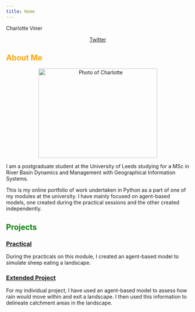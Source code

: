 ```yaml
---
title: Home
---
```


Charlotte Viner

<p style="text-align:center"><a href="https://twitter.com/charlotteviner" target ="_blank">Twitter</a></p>

<h2><span style = "color:orange">About Me</span></h2>

<center><img src="https://charlotteviner.github.io/images/profilephoto.jpg" width="326" height="245" alt="Photo of Charlotte"></center>

I am a postgraduate student at the University of Leeds studying for a MSc in River Basin Dynamics and Management with Geographical Information Systems.

This is my online portfolio of work undertaken in Python as a part of one of my modules at the university. I have mainly focused on agent-based models, one created during the practical sessions and the other created independently.

<h2><span style = "color:green">Projects</span></h2>

### [Practical](https://charlotteviner.github.io/practical.html)

During the practicals on this module, I created an agent-based model to simulate sheep eating a landscape.

### [Extended Project](https://charlotteviner.github.io/index2.html)

For my individual project, I have used an agent-based model to assess how rain would move within and exit a landscape. I then used this information to delineate catchment areas in the landscape.

